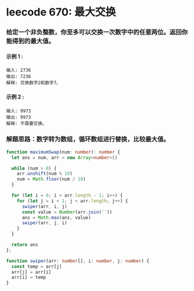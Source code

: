 # leecode 670: 最大交换

### 给定一个非负整数，你至多可以交换一次数字中的任意两位。返回你能得到的最大值。

#### 示例 1 :
```
输入: 2736
输出: 7236
解释: 交换数字2和数字7。
```
#### 示例 2 :
```
输入: 9973
输出: 9973
解释: 不需要交换。
```

### 解题思路：数字转为数组，循环数组进行替换，比较最大值。
```ts
function maximumSwap(num: number): number {
  let ans = num, arr = new Array<number>()

  while (num > 0) {
    arr.unshift(num % 10)
    num = Math.floor(num / 10)
  }

  for (let i = 0; i < arr.length - 1; i++) {
    for (let j = i + 1; j < arr.length; j++) {
      swiper(arr, i, j)
      const value = Number(arr.join(''))
      ans = Math.max(ans, value)
      swiper(arr, j, i)
    }
  }

  return ans
};

function swiper(arr: number[], i: number, j: number) {
  const temp = arr[j]
  arr[j] = arr[i]
  arr[i] = temp
}
```